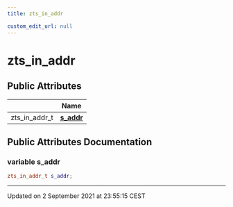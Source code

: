 ```yaml
---
title: zts_in_addr

custom_edit_url: null
---
```


# zts_in_addr



## Public Attributes

|                | Name           |
| -------------- | -------------- |
| zts_in_addr_t | **[s_addr](/autogen/libzt/classes/structzts__in__addr.md#variable-s_addr)**  |

## Public Attributes Documentation

### variable s_addr

```cpp
zts_in_addr_t s_addr;
```


-------------------------------

Updated on  2 September 2021 at 23:55:15 CEST